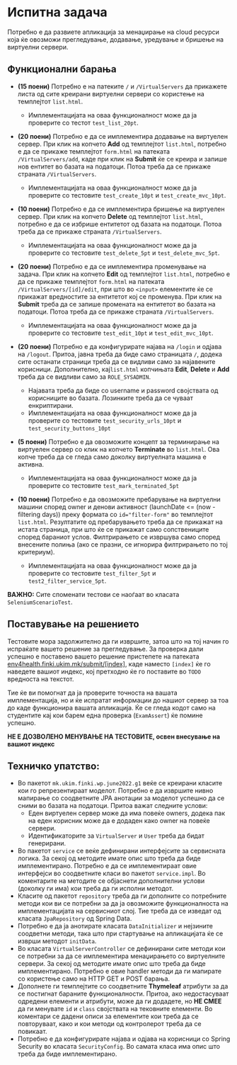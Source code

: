 # Испитна задача

Потребно е да развиете апликација за менаџирање на cloud ресурси која ќе овозможи прегледување, додавање, уредување и бришење на виртуелни сервери.

## Функционални барања

- **(15 поени)** Потребно е на патеките `/` и `/VirtualServers` да прикажете листа од сите креирани виртуелни сервери со користење на темплејтот `list.html`.
  - Имплементацијата на оваа функционалност може да ја проверите со тестот `test_list_20pt`.

- **(20 поени)** Потребно е да се  имплементира додавање на виртуелен сервер. При клик на копчето **Add** од темплејтот `list.html`, 
потребно е да се прикаже темплејтот `form.html` на патеката `/VirtualServers/add`, каде при клик на **Submit** ќе се креира и запише нов ентитет 
во базата на податоци. Потоа треба да се прикаже страната `/VirtualServers`.
  - Имплементацијата на оваа функционалност може да ја проверите со тестовите `test_create_10pt` и `test_create_mvc_10pt`.

- **(10 поени)** Потребно е да се  имплементира бришење на виртуелен сервер. При клик на копчето **Delete** од темплејтот `list.html`, потребно е да 
се избрише ентитетот од базата на податоци. Потоа треба да се прикаже страната `/VirtualServers`.
  - Имплементацијата на оваа функционалност може да ја проверите со тестовите `test_delete_5pt` и `test_delete_mvc_5pt`.

- **(20 поени)** Потребно е да се  имплементира променување на задача. При клик на копчето **Edit** од темплејтот `list.html`, 
потребно е да се прикаже темплејтот `form.html` на патеката `/VirtualServers/[id]/edit`, при што во `<input>` елементите ќе се прикажат 
вредностите за ентитетот кој се променува. При клик на **Submit** треба да се запише промената на ентитетот во базата на податоци. 
Потоа треба да се прикаже страната `/VirtualServers`.
  - Имплементацијата на оваа функционалност може да ја проверите со тестовите  `test_edit_10pt` и `test_edit_mvc_10pt`.

- **(20 поени)** Потребно е да конфигурирате најава на `/login` и одјава на `/logout`. Притоа, јавна треба да биде само страницата `/`, 
    додека сите останати страници треба да се видливи само за најавените корисници. Дополнително, кај`list.html` копчињата 
    **Edit**, **Delete** и **Add** треба да се видливи само за `ROLE_SYSADMIN`.
    - Најавата треба да биде со username и password својствата од корисниците во базата. Лозинките треба да се чуваат енкриптирани.
    - Имплементацијата на оваа функционалност може да ја проверите со тестовите `test_security_urls_10pt` и `test_security_buttons_10pt` 

- **(5 поени)** Потребно е да овозможите концепт за терминирање на виртуелен сервер со клик на копчето **Terminate** во `list.html`. Ова копче 
треба да се гледа само доколку виртуелната машина е активна. 
    - Имплементацијата на оваа функционалност може да ја проверите со тестовите `test_mark_terminated_5pt`

- **(10 поени)** Потребно е да овозможите пребарување на виртуелни машини според owner и денови активност
(launchDate <= (now - filtering days)) преку формата со `id="filter-form"` во темплејтот `list.html`. 
Резултатите од пребарувањето треба да се прикажат на истата страница, при што ќе се прикажат само сопствениците според бараниот услов. 
Филтрирањето се извршува само според внесените полиња (ако се празни, се игнорира филтрирањето по тој критериум).
  - Имплементацијата на оваа функционалност може да ја проверите со тестовите `test_filter_5pt` и `test2_filter_service_5pt`.

**ВАЖНО:** Сите споменати тестови се наоѓаат во класата `SeleniumScenarioTest`.

## Поставување на решението
Тестовите мора задолжително да ги извршите, затоа што на тој начин го испраќате вашето решение за прегледување. За проверка 
дали успешно е поставено вашето решение пристепете на патеката [env4health.finki.ukim.mk/submit/[index]](http://env4health.finki.ukim.mk/submit/index),
каде наместо `[index]` ќе го наведете вашиот индекс, кој претходно ќе го поставите во `TODO` вредноста на текстот.

Тие ќе ви помогнат да ја проверите точноста на вашата имплементација, но и ќе испратат информации до нашиот сервер за тоа до 
каде функционира вашата апликација. Ќе се гледа кодот само на студентите кај кои барем една проверка (`ExamAssert`) ќе помине успешно.

**НЕ Е ДОЗВОЛЕНО МЕНУВАЊЕ НА ТЕСТОВИТЕ, освен внесување на вашиот индекс**

## Техничко упатство:
- Во пакетот `mk.ukim.finki.wp.june2022.g1` веќе се креирани класите кои го репрезентираат моделот.
  Потребно е да извршите нивно мапирање со соодветните JPA анотации за моделот успешно да се сними во базата на податоци.
  Притоа важат следните услови:
  - Еден виртуелен сервер може да има повеќе owners, додека пак на еден корисник може да е додаден како owner на повеќе сервери.
  - Идентификаторите за `VirtualServer` и `User` треба да бидат генерирани.
- Во пакетот `service` се веќе дефинирани интерфејсите за сервисната логика. За секој од методите имате опис што треба 
  да биде имплементирано. Потребно е да се имплементираат овие интерфејси во соодветните класи во пакетот `service.impl`. 
  Во коментарите на методите се објаснети дополнителни услови (доколку ги има) кои треба да ги исполни методот.
- Класите од пакетот `repository` треба да ги дополните со потребните методи кои ви се потребни за да ја овозможите 
  функционалноста на имплементацијата на сервисниот слој. Тие треба да се изведат од класата `JpaRepository` од Spring Data.
- Потребно е да ја анотирате класата `DataInitializer` и нејзините соодветни методи, така што при стартување на апликацијата ќе се изврши методот `initData`.
- Во класата `VirtualServerController` се дефинирани сите методи кои се потребни за да се имплементира менаџирањето со виртуелните сервери.
  За секој од методите имате опис што треба да биде имплементирано. Потребно е овие handler методи да ги мапирате со користење само на HTTP GET и POST барања.
- Дополнете ги темплејтите со соодветните **Thymeleaf** атрибути за да се постигнат бараните функционалности.
  Притоа, ако недостасуваат одредени елементи и атрибути, може да ги додадете, но **НЕ СМЕЕ** да ги менувате `id` и `class` својствата на тековните елементи.
  Во коментари се дадени описи за елементите кои треба да се повторуваат, како и кои методи од контролерот треба да се повикаат.
- Потребно е да конфигурирате најава и одјава на корисници со Spring Security во класата `SecurityConfig`.
  Во самата класа има опис што треба да биде имплементирано.